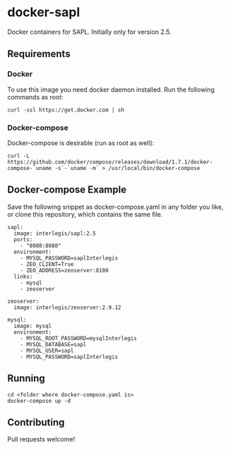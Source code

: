# docker-sapl
Docker containers for SAPL. Initially only for version 2.5.

## Requirements

### Docker

To use this image you need docker daemon installed. Run the following commands as root:

```
curl -ssl https://get.docker.com | sh
```

### Docker-compose

Docker-compose is desirable (run as root as well):

```
curl -L https://github.com/docker/compose/releases/download/1.7.1/docker-compose-`uname -s`-`uname -m` > /usr/local/bin/docker-compose
```

## Docker-compose Example

Save the following snippet as docker-compose.yaml in any folder you like, or clone this repository, which contains the same file.

```
sapl:
  image: interlegis/sapl:2.5
  ports:
    - "8080:8080"
  environment:
    - MYSQL_PASSWORD=saplInterlegis
    - ZEO_CLIENT=True
    - ZEO_ADDRESS=zeoserver:8100
  links:
    - mysql
    - zeoserver

zeoserver:
  image: interlegis/zeoserver:2.9.12

mysql:
  image: mysql
  environment:
    - MYSQL_ROOT_PASSWORD=mysqlInterlegis
    - MYSQL_DATABASE=sapl
    - MYSQL_USER=sapl
    - MYSQL_PASSWORD=saplInterlegis
```

## Running

```
cd <folder where docker-compose.yaml is>
docker-compose up -d
```

## Contributing

Pull requests welcome!
